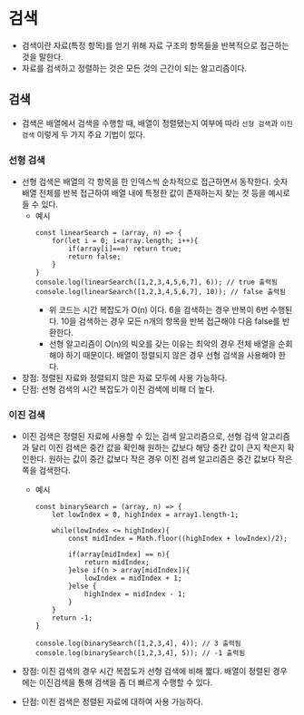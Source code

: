 # 검색
- 검색이란 자료(특정 항목)를 얻기 위해 자료 구조의 항목들을 반복적으로 접근하는 것을 말한다. 
- 자료를 검색하고 정렬하는 것은 모든 것의 근간이 되는 알고리즘이다. 

## 검색
- 검색은 배열에서 검색을 수행할 때, 배열이 정렬됐는지 여부에 따라 `선형 검색`과 `이진 검색` 이렇게 두 가지 주요 기법이 있다.

### 선형 검색
- 선형 검색은 배열의 각 항목을 한 인덱스씩 순차적으로 접근하면서 동작한다. 숫자 배열 전체를 반복 접근하여 배열 내에 특정한 값이 존재하는지 찾는 것 등을 예시로 들 수 있다.
    - 예시
        ```
        const linearSearch = (array, n) => {
            for(let i = 0; i<array.length; i++){
                if(array[i]==n) return true;
                return false;
            }
        }
        console.log(linearSearch([1,2,3,4,5,6,7], 6)); // true 출력됨
        console.log(linearSearch([1,2,3,4,5,6,7], 10)); // false 출력됨
        ```
        - 위 코드는 시간 복잡도가 O(n) 이다. 6을 검색하는 경우 반복이 6번 수행된다. 10을 검색하는 경우 모든 n개의 항목을 반복 접근해야 다음 false를 반환한다.
        - 선형 알고리즘이 O(n)의 빅오를 갖는 이유는 최악의 경우 전체 배열을 순회해야 하기 때문이다. 배열이 정렬되지 않은 경우 선형 검색을 사용해야 한다.
- 장점: 정렬된 자료와 정렬되지 않은 자료 모두에 사용 가능하다. 
- 단점: 선형 검색의 시간 복잡도가 이진 검색에 비해 더 높다.

### 이진 검색
- 이진 검색은 정렬된 자료에 사용할 수 있는 검색 알고리즘으로, 선형 검색 알고리즘과 달리 이진 검색은 중간 값을 확인해 원하는 값보다 해당 중간 값이 큰지 작은지 확인한다. 원하는 값이 중간 값보다 작은 경우 이진 검색 알고리즘은 중간 값보다 작은 쪽을 검색한다.
    - 예시
        ```
        const binarySearch = (array, n) => {
            let lowIndex = 0, highIndex = array1.length-1;

            while(lowIndex <= highIndex){
                const midIndex = Math.floor((highIndex + lowIndex)/2);

                if(array[midIndex] == n){
                    return midIndex;
                }else if(n > array[midIndex]){
                    lowIndex = midIndex + 1;
                }else {
                    highIndex = midIndex - 1;
                }
            }
            return -1;
        }

        console.log(binarySearch([1,2,3,4], 4)); // 3 출력됨
        console.log(binarySearch([1,2,3,4], 5)); // -1 출력됨

        ```


- 장점: 이진 검색의 경우 시간 복잡도가 선형 검색에 비해 짧다. 배열이 정렬된 경우에는 이진검색을 통해 검색을 좀 더 빠르게 수행할 수 있다.
- 단점: 이진 검색은 정렬된 자료에 대하여 사용 가능하다. 

